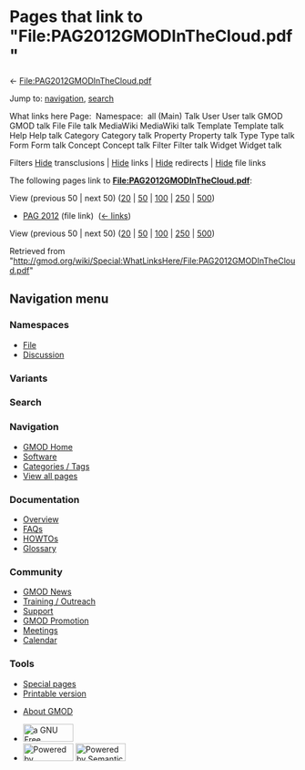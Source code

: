 <div id="mw-page-base" class="noprint">

</div>

<div id="mw-head-base" class="noprint">

</div>

<div id="content" class="mw-body" role="main">

<span id="top"></span>

<div id="mw-js-message" style="display:none;">

</div>



# <span dir="auto">Pages that link to "File:PAG2012GMODInTheCloud.pdf"</span>

<div id="bodyContent">

<div id="contentSub">

←
[File:PAG2012GMODInTheCloud.pdf](/wiki/File:PAG2012GMODInTheCloud.pdf "File:PAG2012GMODInTheCloud.pdf")

</div>

<div id="jump-to-nav" class="mw-jump">

Jump to: [navigation](#mw-navigation), [search](#p-search)

</div>

<div id="mw-content-text">

What links here Page:  Namespace:  all (Main) Talk User User talk GMOD
GMOD talk File File talk MediaWiki MediaWiki talk Template Template talk
Help Help talk Category Category talk Property Property talk Type Type
talk Form Form talk Concept Concept talk Filter Filter talk Widget
Widget talk

Filters
[Hide](/mediawiki/index.php?title=Special:WhatLinksHere/File:PAG2012GMODInTheCloud.pdf&hidetrans=1 "Special:WhatLinksHere/File:PAG2012GMODInTheCloud.pdf")
transclusions \|
[Hide](/mediawiki/index.php?title=Special:WhatLinksHere/File:PAG2012GMODInTheCloud.pdf&hidelinks=1 "Special:WhatLinksHere/File:PAG2012GMODInTheCloud.pdf")
links \|
[Hide](/mediawiki/index.php?title=Special:WhatLinksHere/File:PAG2012GMODInTheCloud.pdf&hideredirs=1 "Special:WhatLinksHere/File:PAG2012GMODInTheCloud.pdf")
redirects \|
[Hide](/mediawiki/index.php?title=Special:WhatLinksHere/File:PAG2012GMODInTheCloud.pdf&hideimages=1 "Special:WhatLinksHere/File:PAG2012GMODInTheCloud.pdf")
file links

The following pages link to
**[File:PAG2012GMODInTheCloud.pdf](/wiki/File:PAG2012GMODInTheCloud.pdf "File:PAG2012GMODInTheCloud.pdf")**:

View (previous 50 \| next 50)
([20](/mediawiki/index.php?title=Special:WhatLinksHere/File:PAG2012GMODInTheCloud.pdf&limit=20 "Special:WhatLinksHere/File:PAG2012GMODInTheCloud.pdf")
\|
[50](/mediawiki/index.php?title=Special:WhatLinksHere/File:PAG2012GMODInTheCloud.pdf&limit=50 "Special:WhatLinksHere/File:PAG2012GMODInTheCloud.pdf")
\|
[100](/mediawiki/index.php?title=Special:WhatLinksHere/File:PAG2012GMODInTheCloud.pdf&limit=100 "Special:WhatLinksHere/File:PAG2012GMODInTheCloud.pdf")
\|
[250](/mediawiki/index.php?title=Special:WhatLinksHere/File:PAG2012GMODInTheCloud.pdf&limit=250 "Special:WhatLinksHere/File:PAG2012GMODInTheCloud.pdf")
\|
[500](/mediawiki/index.php?title=Special:WhatLinksHere/File:PAG2012GMODInTheCloud.pdf&limit=500 "Special:WhatLinksHere/File:PAG2012GMODInTheCloud.pdf"))

- [PAG 2012](/wiki/PAG_2012 "PAG 2012") (file link) ‎
  <span class="mw-whatlinkshere-tools">([←
  links](/mediawiki/index.php?title=Special:WhatLinksHere&target=PAG+2012 "Special:WhatLinksHere"))</span>

View (previous 50 \| next 50)
([20](/mediawiki/index.php?title=Special:WhatLinksHere/File:PAG2012GMODInTheCloud.pdf&limit=20 "Special:WhatLinksHere/File:PAG2012GMODInTheCloud.pdf")
\|
[50](/mediawiki/index.php?title=Special:WhatLinksHere/File:PAG2012GMODInTheCloud.pdf&limit=50 "Special:WhatLinksHere/File:PAG2012GMODInTheCloud.pdf")
\|
[100](/mediawiki/index.php?title=Special:WhatLinksHere/File:PAG2012GMODInTheCloud.pdf&limit=100 "Special:WhatLinksHere/File:PAG2012GMODInTheCloud.pdf")
\|
[250](/mediawiki/index.php?title=Special:WhatLinksHere/File:PAG2012GMODInTheCloud.pdf&limit=250 "Special:WhatLinksHere/File:PAG2012GMODInTheCloud.pdf")
\|
[500](/mediawiki/index.php?title=Special:WhatLinksHere/File:PAG2012GMODInTheCloud.pdf&limit=500 "Special:WhatLinksHere/File:PAG2012GMODInTheCloud.pdf"))

</div>

<div class="printfooter">

Retrieved from
"<http://gmod.org/wiki/Special:WhatLinksHere/File:PAG2012GMODInTheCloud.pdf>"

</div>

<div id="catlinks" class="catlinks catlinks-allhidden">

</div>

<div class="visualClear">

</div>

</div>

</div>

<div id="mw-navigation">

## Navigation menu

<div id="mw-head">



<div id="left-navigation">

<div id="p-namespaces" class="vectorTabs" role="navigation"
aria-labelledby="p-namespaces-label">

### Namespaces

- <span id="ca-nstab-image"><a href="/wiki/File:PAG2012GMODInTheCloud.pdf" accesskey="c"
  title="View the file page [c]">File</a></span>
- <span id="ca-talk"><a
  href="/mediawiki/index.php?title=File_talk:PAG2012GMODInTheCloud.pdf&amp;action=edit&amp;redlink=1"
  accesskey="t"
  title="Discussion about the content page [t]">Discussion</a></span>

</div>

<div id="p-variants" class="vectorMenu emptyPortlet" role="navigation"
aria-labelledby="p-variants-label">

### 

### Variants[](#)

<div class="menu">

</div>

</div>

</div>

<div id="right-navigation">





</div>

<div id="p-search" role="search">

### Search

<div id="simpleSearch">

</div>

</div>

</div>

</div>

<div id="mw-panel">

<div id="p-logo" role="banner">

<a href="/wiki/Main_Page"
style="background-image: url(http://gmod.org/images/GMOD-cogs.png);"
title="Visit the main page"></a>

</div>

<div id="p-Navigation" class="portal" role="navigation"
aria-labelledby="p-Navigation-label">

### Navigation

<div class="body">

- <span id="n-GMOD-Home">[GMOD Home](/wiki/Main_Page)</span>
- <span id="n-Software">[Software](/wiki/GMOD_Components)</span>
- <span id="n-Categories-.2F-Tags">[Categories /
  Tags](/wiki/Categories)</span>
- <span id="n-View-all-pages">[View all
  pages](/wiki/Special:AllPages)</span>

</div>

</div>

<div id="p-Documentation" class="portal" role="navigation"
aria-labelledby="p-Documentation-label">

### Documentation

<div class="body">

- <span id="n-Overview">[Overview](/wiki/Overview)</span>
- <span id="n-FAQs">[FAQs](/wiki/Category:FAQ)</span>
- <span id="n-HOWTOs">[HOWTOs](/wiki/Category:HOWTO)</span>
- <span id="n-Glossary">[Glossary](/wiki/Glossary)</span>

</div>

</div>

<div id="p-Community" class="portal" role="navigation"
aria-labelledby="p-Community-label">

### Community

<div class="body">

- <span id="n-GMOD-News">[GMOD News](/wiki/GMOD_News)</span>
- <span id="n-Training-.2F-Outreach">[Training /
  Outreach](/wiki/Training_and_Outreach)</span>
- <span id="n-Support">[Support](/wiki/Support)</span>
- <span id="n-GMOD-Promotion">[GMOD
  Promotion](/wiki/GMOD_Promotion)</span>
- <span id="n-Meetings">[Meetings](/wiki/Meetings)</span>
- <span id="n-Calendar">[Calendar](/wiki/Calendar)</span>

</div>

</div>

<div id="p-tb" class="portal" role="navigation"
aria-labelledby="p-tb-label">

### Tools

<div class="body">

- <span id="t-specialpages"><a href="/wiki/Special:SpecialPages" accesskey="q"
  title="A list of all special pages [q]">Special pages</a></span>
- <span id="t-print"><a
  href="/mediawiki/index.php?title=Special:WhatLinksHere/File:PAG2012GMODInTheCloud.pdf&amp;printable=yes"
  rel="alternate" accesskey="p"
  title="Printable version of this page [p]">Printable version</a></span>

</div>

</div>

</div>

</div>

<div id="footer" role="contentinfo">

- <span id="footer-places-about">[About
  GMOD](/wiki/GMOD:About "GMOD:About")</span>

<!-- -->

- <span id="footer-copyrightico">[<img src="http://www.gnu.org/graphics/gfdl-logo-small.png" width="88"
  height="31" alt="a GNU Free Documentation License" />](http://www.gnu.org/licenses/fdl-1.3.html)</span>
- <span id="footer-poweredbyico">[<img src="/mediawiki/skins/common/images/poweredby_mediawiki_88x31.png"
  width="88" height="31" alt="Powered by MediaWiki" />](//www.mediawiki.org/)
  [<img
  src="/mediawiki/extensions/SemanticMediaWiki/includes/../resources/images/smw_button.png"
  width="88" height="31" alt="Powered by Semantic MediaWiki" />](https://www.semantic-mediawiki.org/wiki/Semantic_MediaWiki)</span>

<div style="clear:both">

</div>

</div>
